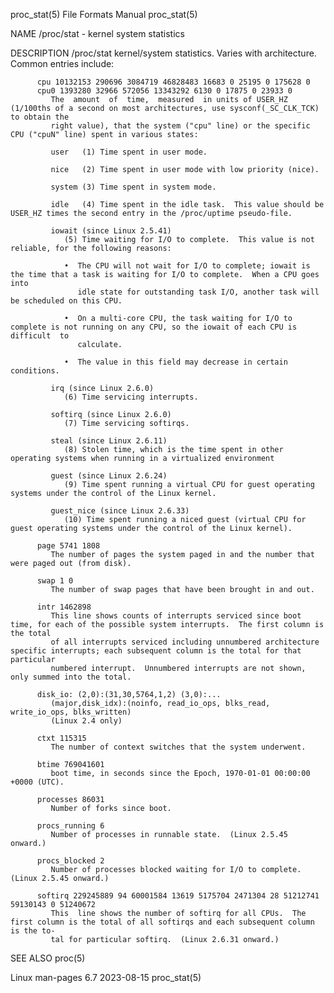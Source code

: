 proc_stat(5)							      File Formats Manual							  proc_stat(5)

NAME
       /proc/stat - kernel system statistics

DESCRIPTION
       /proc/stat
	      kernel/system statistics.	 Varies with architecture.  Common entries include:

	      cpu 10132153 290696 3084719 46828483 16683 0 25195 0 175628 0
	      cpu0 1393280 32966 572056 13343292 6130 0 17875 0 23933 0
		     The  amount  of  time,  measured  in units of USER_HZ (1/100ths of a second on most architectures, use sysconf(_SC_CLK_TCK) to obtain the
		     right value), that the system ("cpu" line) or the specific CPU ("cpuN" line) spent in various states:

		     user   (1) Time spent in user mode.

		     nice   (2) Time spent in user mode with low priority (nice).

		     system (3) Time spent in system mode.

		     idle   (4) Time spent in the idle task.  This value should be USER_HZ times the second entry in the /proc/uptime pseudo-file.

		     iowait (since Linux 2.5.41)
			    (5) Time waiting for I/O to complete.  This value is not reliable, for the following reasons:

			    •  The CPU will not wait for I/O to complete; iowait is the time that a task is waiting for I/O to complete.  When a CPU goes into
			       idle state for outstanding task I/O, another task will be scheduled on this CPU.

			    •  On a multi-core CPU, the task waiting for I/O to complete is not running on any CPU, so the iowait of each CPU is difficult  to
			       calculate.

			    •  The value in this field may decrease in certain conditions.

		     irq (since Linux 2.6.0)
			    (6) Time servicing interrupts.

		     softirq (since Linux 2.6.0)
			    (7) Time servicing softirqs.

		     steal (since Linux 2.6.11)
			    (8) Stolen time, which is the time spent in other operating systems when running in a virtualized environment

		     guest (since Linux 2.6.24)
			    (9) Time spent running a virtual CPU for guest operating systems under the control of the Linux kernel.

		     guest_nice (since Linux 2.6.33)
			    (10) Time spent running a niced guest (virtual CPU for guest operating systems under the control of the Linux kernel).

	      page 5741 1808
		     The number of pages the system paged in and the number that were paged out (from disk).

	      swap 1 0
		     The number of swap pages that have been brought in and out.

	      intr 1462898
		     This line shows counts of interrupts serviced since boot time, for each of the possible system interrupts.	 The first column is the total
		     of all interrupts serviced including unnumbered architecture specific interrupts; each subsequent column is the total for that particular
		     numbered interrupt.  Unnumbered interrupts are not shown, only summed into the total.

	      disk_io: (2,0):(31,30,5764,1,2) (3,0):...
		     (major,disk_idx):(noinfo, read_io_ops, blks_read, write_io_ops, blks_written)
		     (Linux 2.4 only)

	      ctxt 115315
		     The number of context switches that the system underwent.

	      btime 769041601
		     boot time, in seconds since the Epoch, 1970-01-01 00:00:00 +0000 (UTC).

	      processes 86031
		     Number of forks since boot.

	      procs_running 6
		     Number of processes in runnable state.  (Linux 2.5.45 onward.)

	      procs_blocked 2
		     Number of processes blocked waiting for I/O to complete.  (Linux 2.5.45 onward.)

	      softirq 229245889 94 60001584 13619 5175704 2471304 28 51212741 59130143 0 51240672
		     This  line shows the number of softirq for all CPUs.  The first column is the total of all softirqs and each subsequent column is the to‐
		     tal for particular softirq.  (Linux 2.6.31 onward.)

SEE ALSO
       proc(5)

Linux man-pages 6.7							  2023-08-15								  proc_stat(5)
